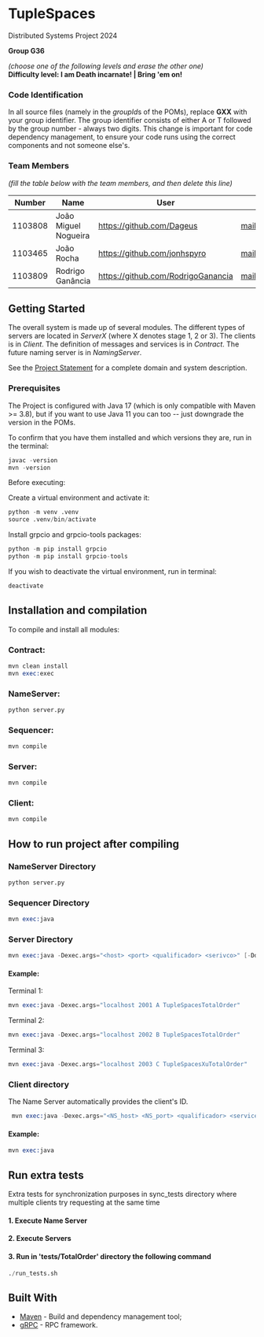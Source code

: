 # TupleSpaces

Distributed Systems Project 2024

**Group G36**

*(choose one of the following levels and erase the other one)*  
**Difficulty level: I am Death incarnate! | Bring 'em on!**


### Code Identification

In all source files (namely in the *groupId*s of the POMs), replace __GXX__ with your group identifier. The group
identifier consists of either A or T followed by the group number - always two digits. This change is important for 
code dependency management, to ensure your code runs using the correct components and not someone else's.

### Team Members

*(fill the table below with the team members, and then delete this line)*

| Number | Name                   | User                                 | Email                                              |
|--------|------------------------|--------------------------------------|----------------------------------------------------|
| 1103808  | João Miguel Nogueira | <https://github.com/Dageus>          | <mailto:joao.miguel.nogueira@tecnico.ulisboa.pt>   |
| 1103465  | João Rocha           | <https://github.com/jonhspyro>       | <mailto:joaonolascorocha@tecnico.ulisboa.pt>       |
| 1103809  | Rodrigo Ganância     | <https://github.com/RodrigoGanancia> | <mailto:rodrigo.ganancia@tecnico.ulisboa.pt>       |

## Getting Started

The overall system is made up of several modules. The different types of servers are located in _ServerX_ (where X denotes stage 1, 2 or 3). 
The clients is in _Client_.
The definition of messages and services is in _Contract_. The future naming server
is in _NamingServer_.

See the [Project Statement](https://github.com/tecnico-distsys/TupleSpaces) for a complete domain and system description.

### Prerequisites

The Project is configured with Java 17 (which is only compatible with Maven >= 3.8), but if you want to use Java 11 you
can too -- just downgrade the version in the POMs.

To confirm that you have them installed and which versions they are, run in the terminal:

```s
javac -version
mvn -version
```

Before executing:

Create a virtual environment and activate it:

```s
python -m venv .venv
source .venv/bin/activate
```

Install grpcio and grpcio-tools packages:

```s
python -m pip install grpcio
python -m pip install grpcio-tools
```

If you wish to deactivate the virtual environment, run in terminal:

```S
deactivate
```

## Installation and compilation

To compile and install all modules:

### Contract:


```s
mvn clean install
mvn exec:exec
```

### NameServer:

```s
python server.py
```
### Sequencer:

```s
mvn compile
```

### Server:

```s
mvn compile
```

### Client:

```s
mvn compile
```


## How to run project after compiling

### NameServer Directory

```s
python server.py
```
### Sequencer Directory
```s
mvn exec:java
```

### Server Directory
```s
mvn exec:java -Dexec.args="<host> <port> <qualificador> <serivco>" [-Ddebug]
```
#### Example:
Terminal 1:
```s
mvn exec:java -Dexec.args="localhost 2001 A TupleSpacesTotalOrder"
```
Terminal 2:
```s
mvn exec:java -Dexec.args="localhost 2002 B TupleSpacesTotalOrder"
```
Terminal 3:
```s
mvn exec:java -Dexec.args="localhost 2003 C TupleSpacesXuTotalOrder"
```

### Client directory
The Name Server automatically provides the client's ID.
```s
 mvn exec:java -Dexec.args="<NS_host> <NS_port> <qualificador> <service>" [-Debug]
``` 
#### Example:
```s
mvn exec:java
```

## Run extra tests
Extra tests for synchronization purposes in sync_tests directory
where multiple clients try requesting at the same time

#### 1. Execute Name Server
#### 2. Execute Servers
#### 3. Run in 'tests/TotalOrder' directory the following command


```s
./run_tests.sh
```


## Built With

* [Maven](https://maven.apache.org/) - Build and dependency management tool;
* [gRPC](https://grpc.io/) - RPC framework.
